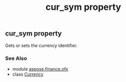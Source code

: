 ﻿---
title: cur_sym property
second_title: Aspose.Finance for Python via .NET API References
description: 
type: docs
weight: 30
url: /python-net/aspose.finance.ofx/currency/cur_sym/
is_root: false
---

## cur_sym property


Gets or sets the currency identifier.

### See Also
* module [aspose.finance.ofx](../../)
* class [Currency](/finance/python-net/aspose.finance.ofx/currency)
